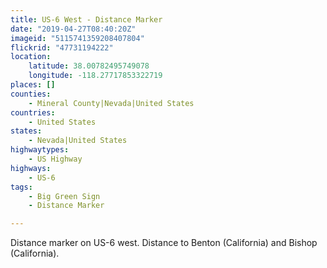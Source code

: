 ```yaml
---
title: US-6 West - Distance Marker
date: "2019-04-27T08:40:20Z"
imageid: "5115741359208407804"
flickrid: "47731194222"
location:
    latitude: 38.00782495749078
    longitude: -118.27717853322719
places: []
counties:
    - Mineral County|Nevada|United States
countries:
    - United States
states:
    - Nevada|United States
highwaytypes:
    - US Highway
highways:
    - US-6
tags:
    - Big Green Sign
    - Distance Marker

---
```

Distance marker on US-6 west.  Distance to Benton (California) and Bishop (California).